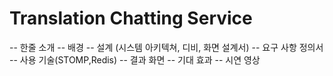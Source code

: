 # Translation Chatting Service
-- 한줄 소개
-- 배경
-- 설계 (시스템 아키텍쳐, 디비, 화면 설계서)
-- 요구 사항 정의서
-- 사용 기술(STOMP,Redis)
-- 결과 화면
-- 기대 효과
-- 시연 영상


